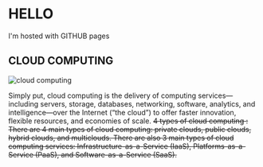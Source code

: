 <!DOCTYPE html>
<html>
  <body>
    <h1> HELLO </h1>
    <p> I'm hosted with GITHUB pages</p>
  <h2> CLOUD COMPUTING </h2>
 <img src="https://user-images.githubusercontent.com/96589133/180482720-05f5fd61-6b48-4f4f-b992-a8168c315e37.png" alt="cloud computing">

  <r> Simply put, cloud computing is the delivery of computing services—including servers, storage, databases, networking, software, analytics, and intelligence—over the Internet (“the cloud”) to offer faster innovation, flexible resources, and economies of scale.</r>
 <s> 4 types of cloud computing :
  There are 4 main types of cloud computing: private clouds, public clouds, hybrid clouds, and multiclouds. There are also 3 main types of cloud computing services: Infrastructure-as-a-Service (IaaS), Platforms-as-a-Service (PaaS), and Software-as-a-Service (SaaS). </s>
  </body>
  </html>
